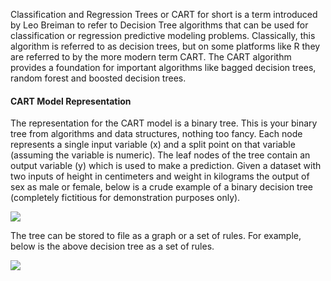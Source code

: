Classification and Regression Trees or CART for short is a term introduced by Leo Breiman
to refer to Decision Tree algorithms that can be used for classification or regression predictive
modeling problems. Classically, this algorithm is referred to as decision trees, but on some
platforms like R they are referred to by the more modern term CART. The CART algorithm
provides a foundation for important algorithms like bagged decision trees, random forest and
boosted decision trees.

#### CART Model Representation
The representation for the CART model is a binary tree. This is your binary tree from algorithms
and data structures, nothing too fancy. Each node represents a single input variable (x) and
a split point on that variable (assuming the variable is numeric). The leaf nodes of the tree
contain an output variable (y) which is used to make a prediction. Given a dataset with two
inputs of height in centimeters and weight in kilograms the output of sex as male or female,
below is a crude example of a binary decision tree (completely fictitious for demonstration
purposes only).

![](https://github.com/fenago/katacoda-scenarios/raw/master/master-machine-learning-algorithms/master-machine-learning-algorithms-08/steps/3/1.JPG)

The tree can be stored to file as a graph or a set of rules. For example, below is the above
decision tree as a set of rules.

![](https://github.com/fenago/katacoda-scenarios/raw/master/master-machine-learning-algorithms/master-machine-learning-algorithms-08/steps/3/2.JPG)
